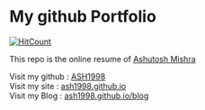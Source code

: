 # My github Portfolio
[![HitCount](http://hits.dwyl.io/ASH1998/ash1998.github.io.svg)](http://hits.dwyl.io/ASH1998/ash1998.github.io)


This repo is the online resume of [Ashutosh Mishra](https://ash1998.github.io)

Visit my github : [ASH1998](https://github.com/ASH1998)   
Visit my site : [ash1998.github.io](https://ash1998.github.io)        
Visit my Blog : [ash1998.github.io/blog](https://ash1998.github.io/blog)      

